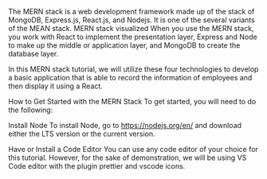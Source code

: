 The MERN stack is a web development framework made up of the stack of MongoDB, Express.js, React.js, and Nodejs. It is one of the several variants of the MEAN stack. MERN stack visualized When you use the MERN stack, you work with React to implement the presentation layer, Express and Node to make up the middle or application layer, and MongoDB to create the database layer.

In this MERN stack tutorial, we will utilize these four technologies to develop a basic application that is able to record the information of employees and then display it using a React.

How to Get Started with the MERN Stack
To get started, you will need to do the following:

Install Node
To install Node, go to https://nodejs.org/en/ and download either the LTS version or the current version.

Have or Install a Code Editor
You can use any code editor of your choice for this tutorial. However, for the sake of demonstration, we will be using VS Code editor with the plugin prettier and vscode icons.